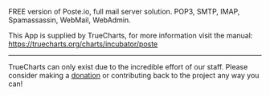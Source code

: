 FREE version of Poste.io, full mail server solution. POP3, SMTP, IMAP, Spamassassin, WebMail, WebAdmin. 


This App is supplied by TrueCharts, for more information visit the manual: https://truecharts.org/charts/incubator/poste

---

TrueCharts can only exist due to the incredible effort of our staff.
Please consider making a [donation](https://truecharts.org/docs/about/sponsor) or contributing back to the project any way you can!

